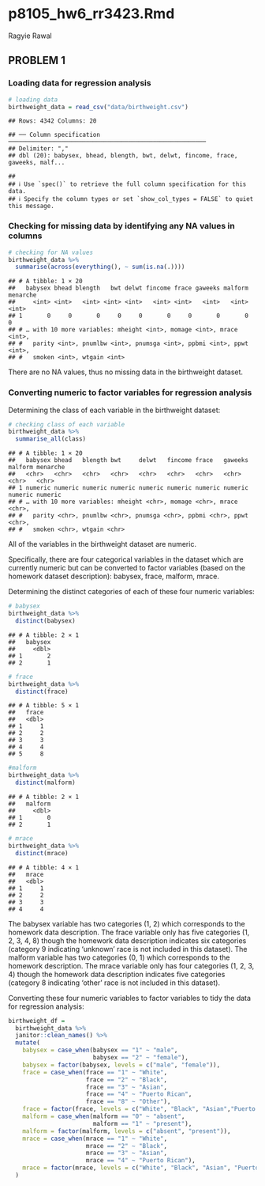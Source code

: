 p8105\_hw6\_rr3423.Rmd
================
Ragyie Rawal

## PROBLEM 1

### Loading data for regression analysis

``` r
# loading data
birthweight_data = read_csv("data/birthweight.csv")
```

    ## Rows: 4342 Columns: 20

    ## ── Column specification ────────────────────────────────────────────────────────
    ## Delimiter: ","
    ## dbl (20): babysex, bhead, blength, bwt, delwt, fincome, frace, gaweeks, malf...

    ## 
    ## ℹ Use `spec()` to retrieve the full column specification for this data.
    ## ℹ Specify the column types or set `show_col_types = FALSE` to quiet this message.

### Checking for missing data by identifying any NA values in columns

``` r
# checking for NA values 
birthweight_data %>% 
  summarise(across(everything(), ~ sum(is.na(.))))
```

    ## # A tibble: 1 × 20
    ##   babysex bhead blength   bwt delwt fincome frace gaweeks malform menarche
    ##     <int> <int>   <int> <int> <int>   <int> <int>   <int>   <int>    <int>
    ## 1       0     0       0     0     0       0     0       0       0        0
    ## # … with 10 more variables: mheight <int>, momage <int>, mrace <int>,
    ## #   parity <int>, pnumlbw <int>, pnumsga <int>, ppbmi <int>, ppwt <int>,
    ## #   smoken <int>, wtgain <int>

There are no NA values, thus no missing data in the birthweight dataset.

### Converting numeric to factor variables for regression analysis

Determining the class of each variable in the birthweight dataset:

``` r
# checking class of each variable
birthweight_data %>% 
  summarise_all(class)
```

    ## # A tibble: 1 × 20
    ##   babysex bhead   blength bwt     delwt   fincome frace   gaweeks malform menarche
    ##   <chr>   <chr>   <chr>   <chr>   <chr>   <chr>   <chr>   <chr>   <chr>   <chr>   
    ## 1 numeric numeric numeric numeric numeric numeric numeric numeric numeric numeric 
    ## # … with 10 more variables: mheight <chr>, momage <chr>, mrace <chr>,
    ## #   parity <chr>, pnumlbw <chr>, pnumsga <chr>, ppbmi <chr>, ppwt <chr>,
    ## #   smoken <chr>, wtgain <chr>

All of the variables in the birthweight dataset are numeric.

Specifically, there are four categorical variables in the dataset which
are currently numeric but can be converted to factor variables (based on
the homework dataset description): babysex, frace, malform, mrace.

Determining the distinct categories of each of these four numeric
variables:

``` r
# babysex
birthweight_data %>% 
  distinct(babysex)
```

    ## # A tibble: 2 × 1
    ##   babysex
    ##     <dbl>
    ## 1       2
    ## 2       1

``` r
# frace
birthweight_data %>% 
  distinct(frace)
```

    ## # A tibble: 5 × 1
    ##   frace
    ##   <dbl>
    ## 1     1
    ## 2     2
    ## 3     3
    ## 4     4
    ## 5     8

``` r
#malform
birthweight_data %>% 
  distinct(malform)
```

    ## # A tibble: 2 × 1
    ##   malform
    ##     <dbl>
    ## 1       0
    ## 2       1

``` r
# mrace
birthweight_data %>% 
  distinct(mrace)
```

    ## # A tibble: 4 × 1
    ##   mrace
    ##   <dbl>
    ## 1     1
    ## 2     2
    ## 3     3
    ## 4     4

The babysex variable has two categories (1, 2) which corresponds to the
homework data description. The frace variable only has five categories
(1, 2, 3, 4, 8) though the homework data description indicates six
categories (category 9 indicating ‘unknown’ race is not included in this
dataset). The malform variable has two categories (0, 1) which
corresponds to the homework description. The mrace variable only has
four categories (1, 2, 3, 4) though the homework data description
indicates five categories (category 8 indicating ‘other’ race is not
included in this dataset).

Converting these four numeric variables to factor variables to tidy the
data for regression analysis:

``` r
birthweight_df = 
  birthweight_data %>% 
  janitor::clean_names() %>% 
  mutate(
    babysex = case_when(babysex == "1" ~ "male",
                        babysex == "2" ~ "female"),
    babysex = factor(babysex, levels = c("male", "female")),
    frace = case_when(frace == "1" ~ "White",
                      frace == "2" ~ "Black",
                      frace == "3" ~ "Asian",
                      frace == "4" ~ "Puerto Rican", 
                      frace == "8" ~ "Other"),
    frace = factor(frace, levels = c("White", "Black", "Asian","Puerto Rican", "Other")),
    malform = case_when(malform == "0" ~ "absent",
                        malform == "1" ~ "present"),
    malform = factor(malform, levels = c("absent", "present")),
    mrace = case_when(mrace == "1" ~ "White",
                      mrace == "2" ~ "Black",
                      mrace == "3" ~ "Asian",
                      mrace == "4" ~ "Puerto Rican"), 
    mrace = factor(mrace, levels = c("White", "Black", "Asian", "Puerto Rican"))
  )
```

